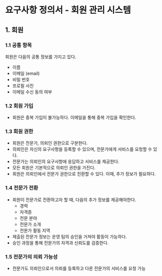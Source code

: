 # 요구사항 정의서 - 회원 관리 시스템

## 1. 회원

### 1.1 공통 항목
회원은 다음의 공통 정보를 가지고 있다.
- 이름
- 이메일 (email)
- 비밀 번호
- 프로필 사진
- 이메일 수신 동의 여부

### 1.2 회원 가입
- 회원은 중복 가입이 불가능하다. 이메일을 통해 중복 가입을 확인한다.

### 1.3 회원 권한
- 회원은 전문가, 의뢰인 권한으로 구분한다.
- 의뢰인은 자신의 요구사항을 등록할 수 있으며, 전문가에게 서비스를 요청할 수 있다.
- 전문가는 의뢰인의 요구사항에 응답하고 서비스를 제공한다.
- 모든 회원은 기본적으로 의뢰인 권한을 가진다.
- 회원은 의뢰인에서 전문가 권한으로 전환할 수 있다. 이때, 추가 정보가 필요하다.

### 1.4 전문가 전환
- 회원이 전문가로 전환하고자 할 때, 다음의 추가 정보를 제공해야한다.
  - 경력
  - 자격증
  - 전문 분야
  - 전문가 소개
  - 전문가 활동 지역
- 제출된 전문가 정보는 운영 팀의 승인을 거쳐야 활동이 가능하다.
- 승인 과정을 통해 전문가의 자격과 신뢰도를 검증한다.

### 1.5 전문가의 의뢰 가능성
- 전문가도 의뢰인으로서 의뢰를 등록하고 다른 전문가의 서비스를 요청 가능
